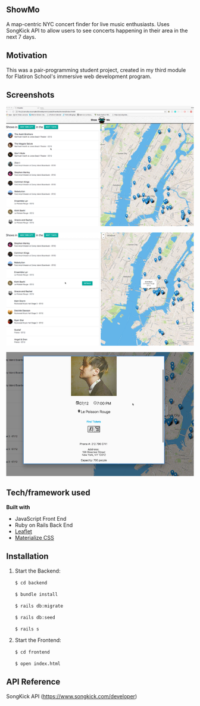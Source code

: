 ## ShowMo
A map-centric NYC concert finder for live music enthusiasts. Uses SongKick API to allow users to see concerts happening in their area in the next 7 days.

## Motivation
This was a pair-programming student project, created in my third module for Flatiron School's immersive web development program.

## Screenshots
![](frontend/images/1.png)

![](frontend/images/4.png)

![](frontend/images/5.png)


## Tech/framework used

<b>Built with</b>
- JavaScript Front End
- Ruby on Rails Back End
- [Leaflet](https://leafletjs.com/)
- [Materialize CSS](https://materializecss.com/)

## Installation

1. Start the Backend: 

   ```$ cd backend```

   ```$ bundle install```

   ```$ rails db:migrate```
   
   ```$ rails db:seed```

   ```$ rails s```

2. Start the Frontend:

   ```$ cd frontend```

   ```$ open index.html```

## API Reference

SongKick API (https://www.songkick.com/developer)
